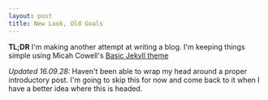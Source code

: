 ```yaml
---
layout: post
title: New Look, Old Goals
---
```


**TL;DR** I'm making another attempt at writing a blog. I'm keeping things simple using Micah Cowell's [Basic Jekyll theme](https://github.com/getmicah/getmicah.github.io)

*Updated 16.09.28:* Haven't been able to wrap my head around a proper introductory post. I'm going to skip this for now and come back to it when I have a better idea where this is headed.
